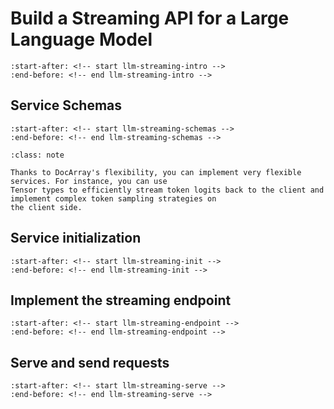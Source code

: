 # Build a Streaming API for a Large Language Model
```{include} ../../README.md
:start-after: <!-- start llm-streaming-intro -->
:end-before: <!-- end llm-streaming-intro -->
```

## Service Schemas
```{include} ../../README.md
:start-after: <!-- start llm-streaming-schemas -->
:end-before: <!-- end llm-streaming-schemas -->
```

```{admonition} Note
:class: note

Thanks to DocArray's flexibility, you can implement very flexible services. For instance, you can use 
Tensor types to efficiently stream token logits back to the client and implement complex token sampling strategies on 
the client side.
```

## Service initialization
```{include} ../../README.md
:start-after: <!-- start llm-streaming-init -->
:end-before: <!-- end llm-streaming-init -->
```

## Implement the streaming endpoint

```{include} ../../README.md
:start-after: <!-- start llm-streaming-endpoint -->
:end-before: <!-- end llm-streaming-endpoint -->
```

## Serve and send requests
```{include} ../../README.md
:start-after: <!-- start llm-streaming-serve -->
:end-before: <!-- end llm-streaming-serve -->
```
